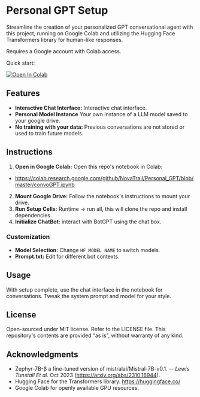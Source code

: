 # Personal GPT Setup

Streamline the creation of your personalized GPT conversational agent with this project, running on Google Colab and utilizing the Hugging Face Transformers library for human-like responses.

Requires a Google account with Colab access.

Quick start:

<a href="https://colab.research.google.com/github/NovaTrail/Personal_GPT/blob/master/convoGPT.ipynb">
  <img src="https://colab.research.google.com/assets/colab-badge.svg" alt="Open In Colab"/>
</a>

  
## Features
- **Interactive Chat Interface:** Interactive chat interface.  
- **Personal Model Instance** Your own instance of a LLM model saved to your google drive.
- **No training with your data:** Previous conversations are not stored or used to train future models.

## Instructions

1. **Open in Google Colab:** Open this repo's notebook in Colab:
- https://colab.research.google.com/github/NovaTrail/Personal_GPT/blob/master/convoGPT.ipynb
2. **Mount Google Drive:** Follow the notebook's instructions to mount your drive.
3. **Run Setup Cells:** Runtime -> run all, this will clone the repo and install dependencies.
4. **Initialize ChatBot:** interact with BotGPT using the chat box.

### Customization
- **Model Selection:** Change `HF_MODEL_NAME` to switch models.
- **Prompt.txt:** Edit for different bot contexts.

## Usage
With setup complete, use the chat interface in the notebook for conversations. Tweak the system prompt and model for your style.


## License
Open-sourced under MIT license. Refer to the LICENSE file.
This repository's contents are provided “as is”, without warranty of any kind.

## Acknowledgments

- Zephyr-7B-β a fine-tuned version of mistralai/Mistral-7B-v0.1. -- *Lewis Tunstall Et al.* Oct 2023 (https://arxiv.org/abs/2310.16944).
- Hugging Face for the Transformers library. https://huggingface.co/
- Google Colab for openly available GPU resources.
